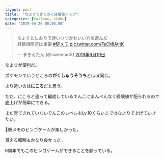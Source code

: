 ```yaml
---
layout: post
title:  "なよりでさくさく経験値アップ"
categories: [railway, otaku]
date: "2019-06-26 00:00:00"
---
```


<blockquote class="twitter-tweet tw-align-center" data-lang="ja"><p lang="ja" dir="ltr">なよりとしおりで迷いつつかわいい方を選んだ <br>経験値関連は重要 <a href="https://twitter.com/hashtag/%E9%A7%85%E3%83%A1%E3%83%A2?src=hash&amp;ref_src=twsrc%5Etfw">#駅メモ</a> <a href="https://t.co/7eCMIAtitK">pic.twitter.com/7eCMIAtitK</a></p>&mdash; まきえたん (@makietanX) <a href="https://twitter.com/makietanX/status/1141399672205873152?ref_src=twsrc%5Etfw">2019年6月19日</a></blockquote>
<script async src="https://platform.twitter.com/widgets.js" charset="utf-8"></script>

なよりが便利だ。

ポケモンでいうところの**がくしゅうそうち**とほぼ同じ。

より近いのは**にころ**だと思う。

ただ、にころと違って編成しているでんこにまんべんなく経験値が配られるので底上げが簡単にできる。

まだ育てきれていないでんこのレベルをLv.10くらいまではなよりで上げていきたい。

駅メモのビンゴゲームが楽しかった。

貰える報酬もかなり良かった。

6周年でもこのビンゴゲームができることを願っている。


